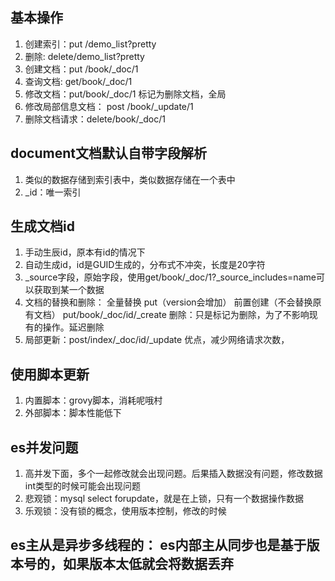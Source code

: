 ## 基本操作
1. 创建索引：put /demo_list?pretty
2. 删除: delete/demo_list?pretty
3. 创建文档：put /book/_doc/1  
4. 查询文档: get/book/_doc/1
5. 修改文档：put/book/_doc/1   标记为删除文档，全局
6. 修改局部信息文档： post /book/_update/1
7. 删除文档请求：delete/book/_doc/1

## document文档默认自带字段解析
1. 类似的数据存储到索引表中，类似数据存储在一个表中
2. _id：唯一索引

## 生成文档id
1. 手动生辰id，原本有id的情况下
2. 自动生成id，id是GUID生成的，分布式不冲突，长度是20字符
3. _source字段，原始字段，使用get/book/_doc/1?_source_includes=name可以获取到某一个数据
5. 文档的替换和删除： 全量替换 put（version会增加）   前置创建（不会替换原有文档） put/book/_doc/id/_create         删除：只是标记为删除，为了不影响现有的操作。延迟删除
6. 局部更新：post/index/_doc/id/_update    优点，减少网络请求次数，

## 使用脚本更新
1. 内置脚本：grovy脚本，消耗呢哦村
2. 外部脚本：脚本性能低下

## es并发问题
1. 高并发下面，多个一起修改就会出现问题。后果插入数据没有问题，修改数据int类型的时候可能会出现问题
2. 悲观锁：mysql select forupdate，就是在上锁，只有一个数据操作数据
3. 乐观锁：没有锁的概念，使用版本控制，修改的时候

## es主从是异步多线程的：  es内部主从同步也是基于版本号的，如果版本太低就会将数据丢弃




